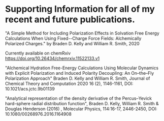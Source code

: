 # Supporting Information for all of my recent and future publications.


"A Simple Method for Including Polarization Effects in Solvation Free Energy Calculations When Using  Fixed--Charge Force Fields: Alchemically Polarized Charges." by Braden D. Kelly and William R. Smith, 2020 

Currently available on chemRxiv https://doi.org/10.26434/chemrxiv.11522133.v1 

"Alchemical Hydration Free-Energy Calculations Using Molecular Dynamics with Explicit Polarization and Induced Polarity Decoupling: An On–the–Fly Polarization Approach" Braden D. Kelly and William R. Smith, Journal of Chemical Theory and Computation 2020 16 (2), 1146-1161, 
DOI: 10.1021/acs.jctc.9b01139 

"Analytical representation of the density derivative of the Percus–Yevick hard-sphere radial distribution function", 
 Braden D. Kelly, William R. Smith & Douglas Henderson (2016) , Molecular Physics, 114:16-17, 2446-2450, 
 DOI: 10.1080/00268976.2016.1164908 
